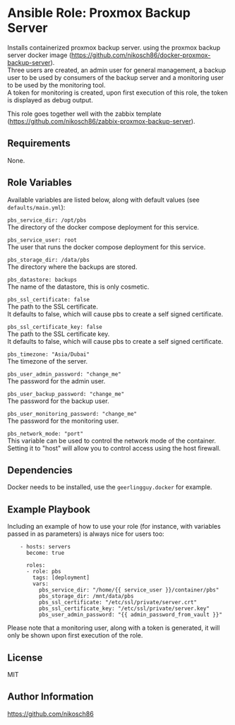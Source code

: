 Ansible Role: Proxmox Backup Server
=========

Installs containerized proxmox backup server. using the proxmox backup server docker image (https://github.com/nikosch86/docker-proxmox-backup-server).  
Three users are created, an admin user for general management, a backup user to be used by consumers of the backup server and a monitoring user to be used by the monitoring tool.  
A token for monitoring is created, upon first execution of this role, the token is displayed as debug output.  

This role goes together well with the zabbix template (https://github.com/nikosch86/zabbix-proxmox-backup-server).

Requirements
------------

None.

Role Variables
--------------

Available variables are listed below, along with default values (see `defaults/main.yml`):

`pbs_service_dir: /opt/pbs`  
The directory of the docker compose deployment for this service.  

`pbs_service_user: root`  
The user that runs the docker compose deployment for this service.

`pbs_storage_dir: /data/pbs`  
The directory where the backups are stored.

`pbs_datastore: backups`  
The name of the datastore, this is only cosmetic.

`pbs_ssl_certificate: false`  
The path to the SSL certificate.  
It defaults to false, which will cause pbs to create a self signed certificate.

`pbs_ssl_certificate_key: false`  
The path to the SSL certificate key.  
It defaults to false, which will cause pbs to create a self signed certificate.

`pbs_timezone: "Asia/Dubai"`  
The timezone of the server.

`pbs_user_admin_password: "change_me"`  
The password for the admin user.

`pbs_user_backup_password: "change_me"`  
The password for the backup user.

`pbs_user_monitoring_password: "change_me"`  
The password for the monitoring user.

`pbs_network_mode: "port"`  
This variable can be used to control the network mode of the container.  
Setting it to "host" will allow you to control access using the host firewall.  

Dependencies
------------
Docker needs to be installed, use the `geerlingguy.docker` for example.


Example Playbook
----------------

Including an example of how to use your role (for instance, with variables passed in as parameters) is always nice for users too:

```
    - hosts: servers
      become: true
      
      roles:
      - role: pbs
        tags: [deployment]
        vars:
          pbs_service_dir: "/home/{{ service_user }}/container/pbs"
          pbs_storage_dir: /mnt/data/pbs
          pbs_ssl_certificate: "/etc/ssl/private/server.crt"
          pbs_ssl_certificate_key: "/etc/ssl/private/server.key"
          pbs_user_admin_password: "{{ admin_password_from_vault }}"
```

Please note that a monitoring user, along with a token is generated, it will only be shown upon first execution of the role.  

License
-------

MIT

Author Information
------------------

https://github.com/nikosch86
